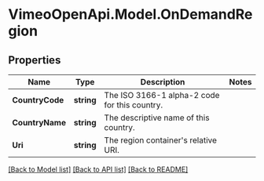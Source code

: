 # VimeoOpenApi.Model.OnDemandRegion
## Properties

Name | Type | Description | Notes
------------ | ------------- | ------------- | -------------
**CountryCode** | **string** | The ISO 3166-1 alpha-2 code for this country. | 
**CountryName** | **string** | The descriptive name of this country. | 
**Uri** | **string** | The region container&#39;s relative URI. | 

[[Back to Model list]](../README.md#documentation-for-models) [[Back to API list]](../README.md#documentation-for-api-endpoints) [[Back to README]](../README.md)

